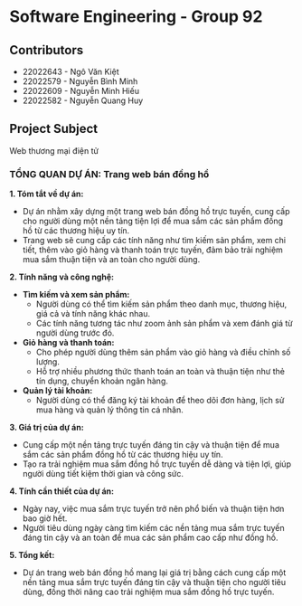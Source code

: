 # Software Engineering - Group 92
## Contributors
- 22022643 - Ngô Văn Kiệt
- 22022579 - Nguyễn Bình Minh
- 22022609 - Nguyễn Minh Hiếu
- 22022582 - Nguyễn Quang Huy
## Project Subject
Web thương mại điện tử
### **TỔNG QUAN DỰ ÁN: Trang web bán đồng hồ**
**1. Tóm tắt về dự án:**

- Dự án nhằm xây dựng một trang web bán đồng hồ trực tuyến, cung cấp cho người dùng một nền tảng tiện lợi để mua sắm các sản phẩm đồng hồ từ các thương hiệu uy tín.
- Trang web sẽ cung cấp các tính năng như tìm kiếm sản phẩm, xem chi tiết, thêm vào giỏ hàng và thanh toán trực tuyến, đảm bảo trải nghiệm mua sắm thuận tiện và an toàn cho người dùng.

**2. Tính năng và công nghệ:**

- **Tìm kiếm và xem sản phẩm:**
    - Người dùng có thể tìm kiếm sản phẩm theo danh mục, thương hiệu, giá cả và tính năng khác nhau.
    - Các tính năng tương tác như zoom ảnh sản phẩm và xem đánh giá từ người dùng trước đó.
- **Giỏ hàng và thanh toán:**
    - Cho phép người dùng thêm sản phẩm vào giỏ hàng và điều chỉnh số lượng.
    - Hỗ trợ nhiều phương thức thanh toán an toàn và thuận tiện như thẻ tín dụng, chuyển khoản ngân hàng.
- **Quản lý tài khoản:**
    - Người dùng có thể đăng ký tài khoản để theo dõi đơn hàng, lịch sử mua hàng và quản lý thông tin cá nhân.

**3. Giá trị của dự án:**

- Cung cấp một nền tảng trực tuyến đáng tin cậy và thuận tiện để mua sắm các sản phẩm đồng hồ từ các thương hiệu uy tín.
- Tạo ra trải nghiệm mua sắm đồng hồ trực tuyến dễ dàng và tiện lợi, giúp người dùng tiết kiệm thời gian và công sức.

**4. Tính cần thiết của dự án:**

- Ngày nay, việc mua sắm trực tuyến trở nên phổ biến và thuận tiện hơn bao giờ hết.
- Người tiêu dùng ngày càng tìm kiếm các nền tảng mua sắm trực tuyến đáng tin cậy và an toàn để mua các sản phẩm cao cấp như đồng hồ.

**5. Tổng kết:**

- Dự án trang web bán đồng hồ mang lại giá trị bằng cách cung cấp một nền tảng mua sắm trực tuyến đáng tin cậy và thuận tiện cho người tiêu dùng, đồng thời nâng cao trải nghiệm mua sắm đồng hồ trực tuyến.
